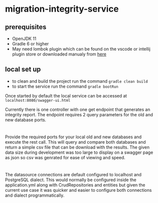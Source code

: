 # migration-integrity-service
## prerequisites
* OpenJDK 11
* Gradle 6 or higher
* May need lombok plugin which can be found on the vscode or intellij plugin store or downloaded manualy from [here](https://projectlombok.org/download)
## local set up
* to clean and build the project run the command ```gradle clean build```
* to start the service run the command ```gradle bootRun```

Once started by default the local service can be accessed at ```localhost:8080/swagger-ui.html```

Currently there is one controller with one get endpoint that generates an integrity report. The endpoint requires 2 query parameters for the old and new database ports.

#
Provide the required ports for your local old and new databases and execute the rest call. This will query and compare both databases and return a simple csv file that can be download with the results. The given data size during development was too large to display on a swagger page as json so csv was genrated for ease of viewing and speed.

#
The datasource connections are default configured to localhost and PostgreSQL dialect. This would normally be configured inside the application.yml along with CrudRepositories and entities but given the current use case it was quicker and easier to configure both connections and dialect programmatically.